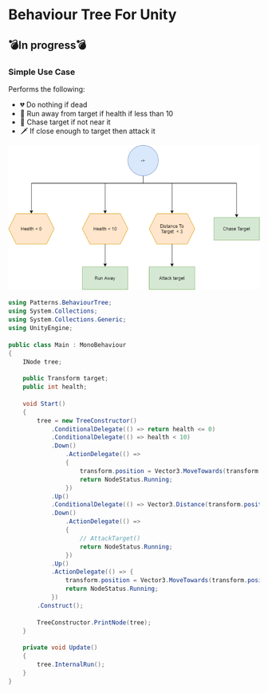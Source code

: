 # Behaviour Tree For Unity

## :bomb:In progress:bomb:


### Simple Use Case

Performs the following:
* :broken_heart: Do nothing if dead
* :orange_heart: Run away from target if health if less than 10
* :running: Chase target if not near it
* :dagger: If close enough to target then attack it

![image info](./Example_Tree.png)



```cs
using Patterns.BehaviourTree;
using System.Collections;
using System.Collections.Generic;
using UnityEngine;

public class Main : MonoBehaviour
{
    INode tree;

    public Transform target;
    public int health;

    void Start()
    {
        tree = new TreeConstructor()
            .ConditionalDelegate(() => return health <= 0)
            .ConditionalDelegate(() => health < 10)
            .Down()
                .ActionDelegate(() =>
                {
                    transform.position = Vector3.MoveTowards(transform.position, target.position, -1 * 3 * Time.deltaTime);
                    return NodeStatus.Running;
                })
            .Up()
            .ConditionalDelegate(() => Vector3.Distance(transform.position, target.transform.position) < 1)
            .Down()
                .ActionDelegate(() =>
                {
                    // AttackTarget()
                    return NodeStatus.Running;
                })
            .Up()
            .ActionDelegate(() => {
                transform.position = Vector3.MoveTowards(transform.position, target.position, 3 * Time.deltaTime);
                return NodeStatus.Running;
            })
        .Construct();

        TreeConstructor.PrintNode(tree);
    }

    private void Update()
    {
        tree.InternalRun();   
    }
}


```

